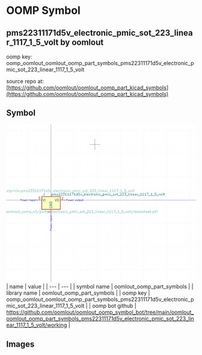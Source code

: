 # OOMP Symbol  
## pms22311171d5v_electronic_pmic_sot_223_linear_1117_1_5_volt  by oomlout  
  
oomp key: oomp_oomlout_oomlout_oomp_part_symbols_pms22311171d5v_electronic_pmic_sot_223_linear_1117_1_5_volt  
  
source repo at: [https://github.com/oomlout/oomlout_oomp_part_kicad_symbols](https://github.com/oomlout/oomlout_oomp_part_kicad_symbols)  
## Symbol  
  
[![working.png](working_600.png)](working.png)  
| name | value | 
| --- | --- | 
| symbol name | oomlout_oomp_part_symbols | 
| library name | oomlout_oomp_part_symbols | 
| oomp key | oomp_oomlout_oomlout_oomp_part_symbols_pms22311171d5v_electronic_pmic_sot_223_linear_1117_1_5_volt | 
| oomp bot github | https://github.com/oomlout/oomlout_oomp_symbol_bot/tree/main/oomlout_oomlout_oomp_part_symbols_pms22311171d5v_electronic_pmic_sot_223_linear_1117_1_5_volt/working | 
## Images  
